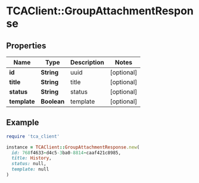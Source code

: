 # TCAClient::GroupAttachmentResponse

## Properties

| Name | Type | Description | Notes |
| ---- | ---- | ----------- | ----- |
| **id** | **String** | uuid | [optional] |
| **title** | **String** | title | [optional] |
| **status** | **String** | status | [optional] |
| **template** | **Boolean** | template | [optional] |

## Example

```ruby
require 'tca_client'

instance = TCAClient::GroupAttachmentResponse.new(
  id: 768f4633-d4c5-3ba0-8814-caaf421c8985,
  title: History,
  status: null,
  template: null
)
```

